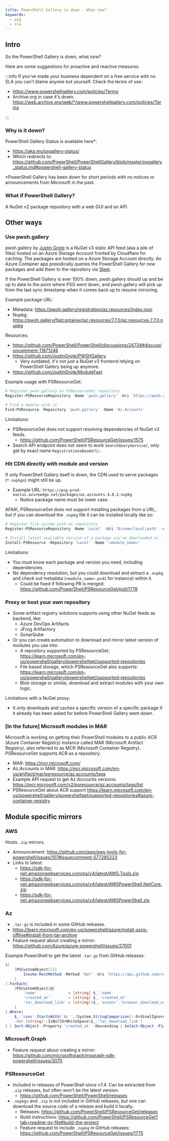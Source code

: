 ```yaml
---
title: PowerShell Gallery is down - What now?
keywords:
  - psg
  - sla
---
```


## Intro

So the PowerShell Gallery is down, what now?

Here are some suggestions for proactive and reactive measures.

:::info
If you've made your business dependent on a free service with no SLA you can't blame anyone but yourself. Check the terms of use:

* <https://www.powershellgallery.com/policies/Terms>
* Archive.org in case it's down: <https://web.archive.org/web/*/www.powershellgallery.com/policies/Terms>

:::

### Why is it down?

PowerShell Gallery Status is available here\*:

* <https://aka.ms/psgallery-status/>
* Which redirects to: <https://github.com/PowerShell/PowerShellGallery/blob/master/psgallery_status.md#powershell-gallery-status>

\*PowerShell Gallery has been down for short periods with no notices or announcements from Microsoft in the past.

### What if PowerShell Gallery?

A NuGet v2 package repository with a web GUI and an API.

## Other ways

### Use pwsh.gallery

pwsh.gallery by [Justin Grote](https://github.com/JustinGrote) is a NuGet v3 static API feed (aka a pile of files) hosted on an Azure Storage Account fronted by Cloudflare for caching. The packages are hosted on a Azure Storage Account directly. An Azure Container app preiodically queries the PowerShell Gallery for new packages and add them to the repository via [Sleet](https://github.com/emgarten/Sleet).

If the PowerShell Gallery is ever 100% down, pwsh.gallery should up and be up to date to the point where PSG went down, and pwsh.gallery will pick up from the last sync timestamp when it comes back up to resume mirroring.

Example package URL:

* Metadata: <https://pwsh.gallery/registration/az.resources/index.json>
* Nupkg: <https://pwsh.gallery/flatcontainer/az.resources/7.7.0/az.resources.7.7.0.nupkg>

Resources:

* <https://github.com/PowerShell/PowerShell/discussions/24734#discussioncomment-11871246>
* <https://github.com/JustinGrote/PWSHGallery>
  * Very outdated, it's not just a NuGet v3 frontend relying on PowerShell Gallery being up anymore.
* <https://github.com/JustinGrote/ModuleFast>

Example usage with PSResourceGet:

```powershell
# Register pwsh.gallery as PSResourceGet repository
Register-PSResourceRepository -Name 'pwsh.gallery' -Uri 'https://pwsh.gallery/index.json' -ApiVersion 3

# Find a module with it
Find-PSResource -Repository 'pwsh.gallery' -Name 'Az.Accounts'
```

Limitations:

* PSResourceGet does not support resolving dependencies of NuGet v3 feeds.
  * <https://github.com/PowerShell/PSResourceGet/issues/1575>
* Search API endpoint does not seem to work `SearchQueryService/`, only get by exact name `RegistrationsBaseUrl/`.

### Hit CDN directly with module and version

If only PowerShell Gallery itself is down, the CDN used to serve packages (`*.nupkgs`) might still be up.

* Example URL: `https://psg-prod-eastus.azureedge.net/packages/az.accounts.4.0.2.nupkg`
  * Notice package name must be lower case.

AFAIK, PSResourceGet does not support installing packages from a URL, but if you can download the `.nupkg` file it can be installed locally like so:

```powershell
# Register file system path as repository
Register-PSResourceRepository -Name 'Local' -Uri 'D/some/local/path' -ApiVersion 'local'

# Install latest available version of a package you've downloaded as `.nupkg`
Install-PSResource -Repository 'Local' -Name '<module_name>'
```

Limitations:

* You must know each package and version you need, including dependencies.
* No dependency resolution, but you could download and extract a `.nupkg` and check out metadata (`<module_name>.psd1` for instance) within it.
  * Could be fixed if following PR is merged: <https://github.com/PowerShell/PSResourceGet/pull/1778>

### Proxy or host your own repository

* Some artifact registry solutions supports using other NuGet feeds as backend, like:
  * Azure DevOps Artifacts
  * JFrog Artifactory
  * SonarQube
* Or you can create automation to download and mirror latest version of modules you use into:
  * A repository supported by PSResourceGet: <https://learn.microsoft.com/en-us/powershell/gallery/powershellget/supported-repositories>
  * File based storage, which PSResourceGet also supports: <https://learn.microsoft.com/en-us/powershell/gallery/powershellget/supported-repositories>
  * Blob storage or similar, download and extract modules with your own logic.

Limitations with a NuGet proxy:

* It only downloads and caches a specific version of a specific package if it already has been asked for before PowerShell Gallery went down.

### [In the future] Microsoft modules in MAR

Microsoft is working on getting their PowerShell modules to a public ACR (Azure Container Registry) instance called MAR (Microsoft Artifact Registry), also referred to as MCR (Microsoft Container Registry). PSResourceGet supports ACR as a repository.

* MAR: <https://mcr.microsoft.com/>
* Az.Accounts in MAR: <https://mcr.microsoft.com/en-us/artifact/mar/psresource/az.accounts/tags>
* Example API request to get Az.Accounts versions: <https://mcr.microsoft.com/v2/psresource/az.accounts/tags/list>
* PSResourceGet about ACR support <https://learn.microsoft.com/en-us/powershell/gallery/powershellget/supported-repositories#azure-container-registry>

## Module specific mirrors

### AWS

Hosts `.zip` mirrors.

* Announcement: <https://github.com/aws/aws-tools-for-powershell/issues/107#issuecomment-577285223>
* Links to latest:
  * <https://sdk-for-net.amazonwebservices.com/ps/v4/latest/AWS.Tools.zip>
  * <https://sdk-for-net.amazonwebservices.com/ps/v4/latest/AWSPowerShell.NetCore.zip>
  * <https://sdk-for-net.amazonwebservices.com/ps/v4/latest/AWSPowerShell.zip>

### Az

* `.tar.gz` is included in some GitHub releases.
* <https://learn.microsoft.com/en-us/powershell/azure/install-azps-offline#install-from-tar-archive>
* Feature request about creating a mirror: <https://github.com/Azure/azure-powershell/issues/27001>

Example PowerShell to get the latest `.tar.gz` from GitHub releases:

```powershell
$(
    [PSCustomObject[]](
        Invoke-RestMethod -Method 'Get' -Uri 'https://api.github.com/repos/azure/azure-powershell/releases'
    )
).ForEach{
    [PSCustomObject]@{
        'name'              = [string] $_.'name'
        'created_at'        = [string] $_.'created_at'
        'tar_download_link' = [string]($_.'assets'.'browser_download_url'.Where({$_.EndsWith('.tar.gz')},'First'))
    }
}.Where{
    $_.'name'.StartsWith('Az ',[System.StringComparison]::OrdinalIgnoreCase) -and
    -not [string]::IsNullOrWhiteSpace($_.'tar_download_link')
} | Sort-Object -Property 'created_at' -Descending | Select-Object -First 1
```

### Microsoft.Graph

* Feature request about creating a mirror: <https://github.com/microsoftgraph/msgraph-sdk-powershell/issues/3070>

### PSResourceGet

* Included in releases of PowerShell since v7.4. Can be extracted from `.zip` releases, but often won't be the latest version.
  * <https://github.com/PowerShell/PowerShell/releases>
* `.nupkgs` and `.zip` is not included in GitHub releases, but one can download the source code of a release and build it locally.
  * Releases: <https://github.com/PowerShell/PSResourceGet/releases>
  * Build instructions: <https://github.com/PowerShell/PSResourceGet?tab=readme-ov-file#build-the-project>
  * Feature request to include `.nupkg` in GitHub releases: <https://github.com/PowerShell/PSResourceGet/issues/1775>
